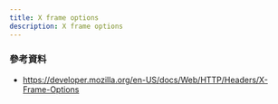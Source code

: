 ```yaml
---
title: X frame options
description: X frame options
---
```


### 參考資料
- https://developer.mozilla.org/en-US/docs/Web/HTTP/Headers/X-Frame-Options